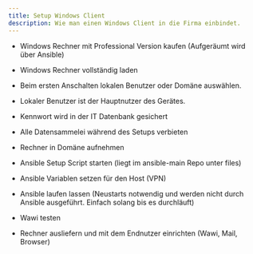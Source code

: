 ```yaml
---
title: Setup Windows Client
description: Wie man einen Windows Client in die Firma einbindet.
---
```


- Windows Rechner mit Professional Version kaufen (Aufgeräumt wird über Ansible)
- Windows Rechner vollständig laden
- Beim ersten Anschalten lokalen Benutzer oder Domäne auswählen.
- Lokaler Benutzer ist der Hauptnutzer des Gerätes.
- Kennwort wird in der IT Datenbank gesichert
- Alle Datensammelei während des Setups verbieten
- Rechner in Domäne aufnehmen
- Ansible Setup Script starten (liegt im ansible-main Repo unter files)
- Ansible Variablen setzen für den Host (VPN)
- Ansible laufen lassen (Neustarts notwendig und werden nicht durch Ansible
  ausgeführt. Einfach solang bis es durchläuft)

- Wawi testen
- Rechner ausliefern und mit dem Endnutzer einrichten (Wawi, Mail, Browser)
